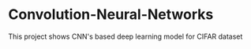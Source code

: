 # Convolution-Neural-Networks

This project shows CNN's based deep learning model for CIFAR dataset 
